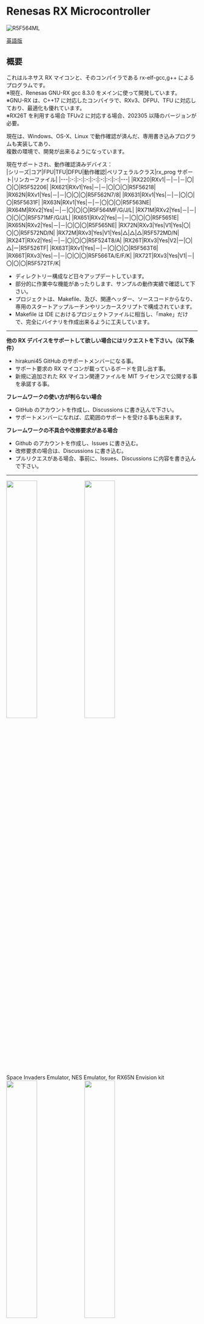Renesas RX Microcontroller
=========
![R5F564ML](docs/RX600_group.jpg)

[英語版](README.md)

## 概要

これはルネサス RX マイコンと、そのコンパイラである rx-elf-gcc,g++ によるプログラムです。  
※現在、Renesas GNU-RX gcc 8.3.0 をメインに使って開発しています。  
※GNU-RX は、C++17 に対応したコンパイラで、RXv3、DFPU、TFU に対応しており、最適化も優れています。   
※RX26T を利用する場合 TFUv2 に対応する場合、202305 以降のバージョンが必要。

現在は、Windows、OS-X、Linux で動作確認が済んだ、専用書き込みプログラムも実装してあり、   
複数の環境で、開発が出来るようになっています。
       
現在サポートされ、動作確認済みデバイス：   
|シリーズ|コア|FPU|TFU|DFPU|動作確認|ペリフェラルクラス|rx_prog サポート|リンカーファイル|
|---|:-:|:-:|:-:|:-:|:-:|:-:|:-:|---|
|RX220|RXv1|－|－|－|〇|〇|〇|R5F52206|
|RX621|RXv1|Yes|－|－|〇|〇|〇|R5F56218|
|RX62N|RXv1|Yes|－|－|〇|〇|〇|R5F562N7/8|
|RX631|RXv1|Yes|－|－|〇|〇|〇|R5F5631F|
|RX63N|RXv1|Yes|－|－|〇|〇|〇|R5F563NE|
|RX64M|RXv2|Yes|－|－|〇|〇|〇|R5F564MF/G/J/L|
|RX71M|RXv2|Yes|－|－|〇|〇|〇|R5F571MF/G/J/L|
|RX651|RXv2|Yes|－|－|〇|〇|〇|R5F5651E|
|RX65N|RXv2|Yes|－|－|〇|〇|〇|R5F565NE|
|RX72N|RXv3|Yes|V1|Yes|〇|〇|〇|R5F572ND/N|
|RX72M|RXv3|Yes|V1|Yes|△|△|△|R5F572MD/N|
|RX24T|RXv2|Yes|－|－|〇|〇|〇|R5F524T8/A|
|RX26T|RXv3|Yes|V2|ー|〇|△|ー|R5F526TF|
|RX63T|RXv1|Yes|－|－|〇|〇|〇|R5F563T6|
|RX66T|RXv3|Yes|－|－|〇|〇|〇|R5F566TA/E/F/K|
|RX72T|RXv3|Yes|V1|－|〇|〇|〇|R5F572TF/K|

- ディレクトリー構成など日々アップデートしています。
- 部分的に作業中な機能があったりします、サンプルの動作実績で確認して下さい。
- プロジェクトは、Makefile、及び、関連ヘッダー、ソースコードからなり、専用のスタートアップルーチンやリンカースクリプトで構成されています。
- Makefile は IDE におけるプロジェクトファイルに相当し、「make」だけで、完全にバイナリを作成出来るように工夫しています。

---
   
**他の RX デバイスをサポートして欲しい場合にはリクエストを下さい。（以下条件）**
- hirakuni45 GitHub のサポートメンバーになる事。
- サポート要求の RX マイコンが載っているボードを貸し出す事。
- 新規に追加された RX マイコン関連ファイルを MIT ライセンスで公開する事を承諾する事。

**フレームワークの使い方が判らない場合**
- GitHub のアカウントを作成し、Discussions に書き込んで下さい。
- サポートメンバーになれば、広範囲のサポートを受ける事も出来ます。

**フレームワークの不具合や改修要求がある場合**
- Github のアカウントを作成し、Issues に書き込む。
- 改修要求の場合は、Discussions に書き込む。
- プルリクエスがある場合、事前に、Issues、Discussions に内容を書き込んで下さい。

---

<img src="docs/RTK5_side.jpg" width="40%"> <img src="docs/NES_001.jpg" width="40%">   
Space Invaders Emulator, NES Emulator, for RX65N Envision kit   
<img src="docs/AudioPlayer.jpg" width="40%"> <img src="docs/Filer.jpg" width="40%">   
WAV/MP3 Audio Player, ファイル選択 for RX65N Envision kit   
<a href="http://www.youtube.com/watch?v=fdcX3VAOFLM" target="_blank"><img src="docs/calc_sample.jpg" width="40%"></a> <img src="docs/SYNTH_sample.jpg" width="40%">   
関数電卓、DX7 エミュレータ   
<a href="http://www.youtube.com/watch?v=frRI-cbzGus" target="_blank"><img src="http://img.youtube.com/vi/frRI-cbzGus/0.jpg" width="40%" alt="YouTube Link for 'frRI-cbzGus'"></a>   
YouTube: NES Emulator for RX65N Envision kit   
   
 C++ テンプレートデザインパターンによるデバイス制御クラスは、柔軟で、簡潔、自在な機能を提供します。   
 その機能性により、難解で複雑な設定や、別プログラムによるコード生成を必要としません。   

```C++
// LED flashing program
#include "common/renesas.hpp"

namespace {
//  typedef device::PORT<device::PORT0, device::bitpos::B7> LED;  // LED connection port, Active HIGH
    typedef device::PORT<device::PORT0, device::bitpos::B7, false> LED;  // LED connection port, Active LOW
}

int main(int argc, char** argv);

int main(int argc, char** argv)
{
    SYSTEM_IO::boost_master_clock();

    LED::OUTPUT();
    while(1) {
        utils::delay::milli_second(250);
        LED::P = 1;
        utils::delay::milli_second(250);
        LED::P = 0;
    }
}
```

- 通常「make」コマンド一発で、従属規則生成から、コンパイル、リンクまで完了する為、IDE を必要としません。
- その為、専用のブートプログラムやローダーは必要なく、作成したバイナリーをそのまま ROM へ書いて実行できます。
- 別プログラムにより、機能依存のコードを生成する必要が全くありません。
- make コマンドを動作させる環境として、Windows では MSYS2 のインストールが必須です。
- 開発にはマルチプラットホームでも使える、「Visual Studio Code」の利用を推奨します。
   
---

## RX プロジェクト、ライブラリ・リスト

- デバイス I/O 操作では、C++ で実装されたテンプレート・クラス・ライブラリーを活用して専用のヘッダーを用意してあります。
- ユーティリティー、クラス・ライブラリーの充実も行っています。   

|ディレクトリ|内容|
|---|---|
|[all_project_build.sh](./all_project_build.sh)|全てのプロジェクトをビルド(シェル・スクリプト)|
|[/rxlib](./rxlib)|zlib, png, mad, gmp, mpfr ライブラリ|
|[/RX600](./RX600)|RX マイコン共通デバイス定義クラス|
|[/RX220](./RX220)|RX220 デバイス定義クラス、リンカースクリプト|
|[/RX62x](./RX62x)|RX621/RX62N デバイス定義クラス、リンカースクリプト|
|[/RX63x](./RX63x)|RX631/RX63N デバイス定義クラス、リンカースクリプト|
|[/RX64M](./RX64M)|RX64M デバイス定義クラス、リンカースクリプト|
|[/RX71M](./RX71M)|RX71M デバイス定義クラス、リンカースクリプト|
|[/RX65x](./RX65x)|RX651/RX65N デバイス定義クラス、リンカースクリプト|
|[/RX72N](./RX72N)|RX72N デバイス定義クラス、リンカースクリプト|
|[/RX72M](./RX72M)|RX72M デバイス定義クラス、リンカースクリプト|
|[/RX24T](./RX24T)|RX24T デバイス定義クラス、リンカースクリプト|
|[/RX63T](./RX63T)|RX63T デバイス定義クラス、リンカースクリプト|
|[/RX66T](./RX66T)|RX66T デバイス定義クラス、リンカースクリプト|
|[/RX72T](./RX72T)|RX72T デバイス定義クラス、リンカースクリプト|
|[/ff14](./ff14)|ChaN 氏作成の fatfs ソースコードと RX マイコン向けハンドラ|
|[/common](./common)|共有クラス、ヘッダーなど|
|[/chip](./chip)|I2C、SPI、など各種デバイス固有制御ドライバ・ライブラリ|
|[/graphics](./graphics/)|グラフィックス描画関係クラス|
|[/gui](./gui/)|GUI Widget|
|[/sound](./sound)|サウンド、オーディオ関係クラス|
|[/usb](./usb)|USB 関係クラス|
|[/tinyusb](./tinyusb)|TinyUSB ソースコード|
|[/rxprog](./rxprog)|RX マイコン、フラッシュプログラム書き込みツール（Windows、OS-X、Linux 対応）|
|[LICENSE](./LICENSE)|ライセンス表記ファイル|

---

## サンプル・プロジェクト（アプリケーション）

|ディレクトリ|RX220|RX631|RX63T|RX62N|RX24T|RX66T|RX72T|RX64M|RX71M|RX65N|RX72N|内容|
|-----------|:---:|:---:|:---:|:---:|:---:|:---:|:---:|:---:|:---:|:---:|:---:|---|
|[/FIRST_sample](./FIRST_sample)|〇|〇|〇|〇|〇|〇|〇|〇|〇|〇|〇|LED 点滅プログラム|
|[/SCI_sample](./SCI_sample)|〇|〇|〇|〇|〇|〇|〇|〇|〇|〇|〇|シリアル通信サンプルプログラム|
|[/MTU_sample](./MTU_sample)|－|－|－|〇|〇|〇|〇|〇|〇|〇|〇|MTU サンプルプログラム|
|[/CAN_sample](./CAN_sample)|－|〇|－|〇|－|〇|〇|〇|〇|△|〇|CAN 通信サンプルプログラム|
|[/FLASH_sample](./FLASH_sample)|－|－|－|－|〇|〇|〇|〇|〇|〇|〇|内臓データフラッシュ操作サンプル|
|[/FreeRTOS](./FreeRTOS)|〇|〇|－|〇|〇|〇|〇|〇|〇|〇|〇|FreeRTOS 基本動作確認サンプル|
|[/GPTW_sample](./GPTW_sample)|－|－|－|－|△|〇|〇|－|－|△|〇|GPTW PWM サンプルプログラム|
|[/I2C_sample](./I2C_sample)|〇|〇|－|－|〇|〇|〇|〇|〇|〇|〇|I2C デバイス・アクセス・サンプル|
|[/RAYTRACER_sample](./RAYTRACER_sample)|－|〇|〇|〇|〇|〇|〇|〇|〇|〇|〇|レイトレーシング・ベンチマーク|
|[/SDCARD_sample](./SDCARD_sample)|－|－|－|－|〇|〇|〇|〇|△|〇|〇|SD カードの動作サンプル|
|[/SIDE_sample](./SIDE_sample)|－|－|－|－|－|－|－|－|－|〇|〇|Envision Kit, Space Invaders エミュレーター|
|[/NESEMU_sample](./NESEMU_sample)|－|－|－|－|－|－|－|－|－|〇|〇|Envision Kit, NES エミュレーター|
|[/GUI_sample](./GUI_sample)|－|－|－|－|－|－|－|－|－|〇|〇|GUI サンプル、Graphics User Interface (DRW2D エンジン利用)|
|[/AUDIO_sample](./AUDIO_sample)|－|－|－|－|－|－|△|〇|△|〇|〇|MP3/WAV オーディオプレイヤー (FreeRTOS)|
|[/SYNTH_sample](./SYNTH_sample)|－|－|－|－|〇|〇|〇|〇|〇|〇|〇|FM 音源シンセサイザー・エミュレータ|
|[/CALC_sample](./CALC_sample)|－|〇|－|〇|－|〇|〇|〇|〇|〇|〇|関数電卓サンプル (gmp, mpfr ライブラリ)|
|[/DSOS_sample](./DSOS_sample)|－|－|－|－|－|－|－|－|－|△|〇|デジタルストレージオシロスコープサンプル|
|[/PSG_sample](./PSG_sample)|－|〇|－|〇|－|〇|〇|〇|〇|〇|〇|疑似 PSG 音源演奏サンプル|
|[/TUSB_HOST_sample](./TUSB_HOST_sample/)|－|－|－|－|－|－|－|－|－|〇|〇|TinyUSB/Host サンプル|
   
※上記リストに無いけど、チェックアウトすると存在するディレクトリーやファイルは、作業中と考えて下さい。   
※△：機能が不十分、未動作検証、など。

---

### rxlib ディレクトリー

- RX マイコン用にビルドしたオープンソース系ライブラリ

[rxlib](./rxlib) 参照

---

### common ディレクトリー

- 各種ユーティリティー
- 便利クラス
- 各マイコン共通ファイル

[common](./common/) 参照

---

### chip ディレクトリー

- 各種 IC メーカー用テンプレートドライバークラス（I2C、SPI など色々なインターフェース）
- C++ では、テンプレートを上手く使う事で、I2C や SPI などのインターフェースを使った操作を一般化する事が出来ます。
- chip ディレクトリーにあるヘッダーは、各 IC の初期化や、制御に特化していて、インターフェースの定義は関知していません。
- インターフェース（制御ピン）のコンテキストは、参照で与える構成になっています。
- インターフェースの定義が無いので、非常に汎用性があり、自由度が高い創りになっています。

[chip](./chip) 参照

---

### graphics ディレクトリー

 - 画面の描画に関係するクラス

[graphics](./graphics) 参照

---

### gui ディレクトリー

- GUI Widget クラス

[gui](./gui) 参照

---

### sound ディレクトリー

 - サウンドに関係するクラス

[sound](./sound) 参照

---

### ff14 ディレクトリー

- ChaN 氏の FatFs ソースコード一式
- MMC ドライバークラス（SPI）
- SDHIインターフェースが使える場合は、リアルモードドライバーも選択出来ます。

[ff14](./ff14) 参照

---

### KiCAD ディレクトリー

- KiCAD 用、部品ファイルなど

[KiCAD_lib](./KiCAD_lib) 参照

---

### legacy ディレクトリー

- 現在はサポートしていないファイルなど

[legacy](./legacy) 参照

---

## Renesas GNU-RX (8.3.0) のインストールと機能紹介
   
以前の KPIT による GNU ツールチェインのサポートに代わり、[Open Source Tools for Renesas](https://llvm-gcc-renesas.com/ja/) が新たに、RX マイコン用 GNU ツールを提供しています。   
   
RX マイコン用 最新（2020/07 現在）GNU ツールチェインとして、   
 - binutils-2.24
 - gcc-8.3.0
 - newlib-3.1.0
 - gdb-7.8.2

をベースとしたＲＸマイコン用ツールチェインをダウンロード可能となっています。   
   
このツールは、登録すれば誰でもダウンロードする事が出来、容量制限もありません。   
また、ＲＸマイコンにおける最適化や、最新のコアに対するサポートも行っているようです。   

- gcc は 8.3.0 ベースなので、C++17 に対応しています。
- 通常の gcc より深い最適化と、最新 CPU コアに対応しています。
- ここで公開している C++ フレームワークを使ったプロジェクトも全てコンパイル可能となっています。

サポートも行っているようです。（CyberTHOR Studios Limited）   

MSYS2 からこのツールを利用するには、ツールチェインをインストール後、「.bash_profile」に、コマンドパスを設定して下さい。   
オープンソースのライブラリなどをコンパイルする場合、パス文字列に「空白」や２バイトコードが含まれている問題があります。   
この問題を回避するには、ディレクトリを「/usr/local」にコピーして、そのパスを利用する方法が推奨されます。   

```bash
# rx-elf path
# PATH=$PATH:/usr/local/rx-elf/bin
PATH=$PATH:/C/'Program Files (x86)'/'GCC for Renesas RX 8.3.0.202002-GNURX-ELF'/rx-elf/rx-elf/bin
```

Renesas GNU-RX 8.3.0 に搭載された機能：

- RXv3 コアサポート
- 倍精度浮動小数点命令の生成
- RX66T/RX72T/RX72N/RX72M 内蔵 TFU（三角関数演算器）のサポート

---

CC-RX との違い：   

- コンパイラの最適化において、CoreMark によるベンチマークでは、CC-RX は、GNU-RX よりかなり優秀なようです。   
- 普通に考えると、このような大きな差が生まれる理由は考え辛いですが、CPU 内部の構造を知っていれば、達成出来るのかもしれません・・
- 良く調べていませんが、CC-RX では、整数を使った行列計算における積和演算を DSP 命令に置き換える事が出来るのかもしれません。   
   
|コンパイラ|RXコア|CoreMark (MHz)|比率|
|---|:-:|:-:|:-:|
|CC-RX (V3.02)|RX72N|5.21|1.00|
|GNU-RX (8.3.x)|RX72N|3.59|0.69|
|||||
|CC-RX (V3.02)|RX65N|4.37|1.00|
|GNU-RX (8.3.x)|RX65N|3.22|0.74|
   
上記の数値は、かなり刺激的な値ですが、実際のアプリを動かした場合、感覚的にこのような大きな差は感じません。  
- この数値だけ見て、やはり gcc は駄目なコンパイラだと言う人がいますが、適切な評価をしていません。 
- 掛け算や割り算などの比較的 CPU サイクルが多い命令を多用したアプリの場合に大きな差が生まれるようです。   
- 浮動小数点命令などが多いアプリの場合には、GNU-RX の方が速い場合もあるようです。
- CC-RX がどんなに優れていても、「有償」では、ホビーにはコスト的に見合わないと思われます。
- 海外の組み込みマイコンを販売しているメーカー（主に ARM 系）は、gcc や LLVM ベースのオープンソースを使ったコンパイラを公開しています。
- 上記のベンチマークは、CoreMark での事なので、実際のアプリで評価しないと本当のパフォーマンスは判りません。
- C++11 もサポート出来ないとなると、オープンソース系 C++ ライブラリ、ツールキットもコンパイル出来ません。
- C++ 以前に POSIX 系の C 言語ベースのオープンソースも、そのままではコンパイル出来ません。（ソースにかなり手を入れる必要がある）
   
---
## RX 開発環境準備（Windows、MSYS2）
   
 - Windows では、事前に MSYS2 環境をインストールしておきます。
 - MSYS2 には、msys2, mingw32, mingw64, clang64 など複数の異なった環境がありますが、RX マイコン用 gcc    
   の構築を行う場合、MSYS2 で行います。      
※MSYS2 は UNIX 系アプリの開発環境。   
※MINGW32 は gcc の例外モデルが Borland 特許の関係で SEH ではなく dwarf な i686 向け環境。   
※MINGW64 は Windows 系アプリケーション開発の環境。
 - マイクロソフト製ウィルス対策ソフト以外をインストールしている場合は無効にして下さい。
 - gcc 構築に異常に時間がかかったり（数十分で終わる事が１日かかる場合もある）、ビルドに失敗する場合があります。   
 - 最新の MSYS2 環境（2022 年10月）では、生成した実行バイナリーをより詳しく精査する為か、より多くの時間がかかるようです。
   
---
   
 - msys2 のアップグレード

```bash
pacman -Sy pacman
pacman -Syu
```

 - コンソールを開きなおす。（コンソールを開きなおすように、メッセージが表示されるはずです）

```bash
pacman -Su
```
 - アップデートは、複数回行われ、その際、コンソールの指示に従う事。
 - ※複数回、コンソールを開きなおす必要がある。

 - gcc、texinfo、gmp、mpfr、mpc、diffutils、automake、zlib、tar、make、unzip、git コマンドなどをインストール
 - 必ず、一つづつ進めて下さい

```bash
pacman -S gcc
pacman -S texinfo
pacman -S mpc-devel
pacman -S diffutils
pacman -S automake
pacman -S zlib
pacman -S tar
pacman -S make
pacman -S unzip
pacman -S zlib-devel
pacman -S git
```
   
---
## RX 開発環境準備（OS-X）

 - OS-X では、事前に macports をインストールしておきます。（brew は柔軟性が低いのでお勧めしません）
 - OS−X のバージョンによっては、事前に X−Code、Command Line Tools などのインストールが必要になるかもしれません）
 - 最近の OS-X 環境を知らないので、情報が古く、アップデートしていません

 - macports のアップグレード

```bash
   sudo port -d self update
```

 - ご存知とは思いますが、OS−X では初期段階では、gcc の呼び出しで llvm が起動するようになっています。
 - しかしながら、現状では llvm では、gcc のクロスコンパイラをビルドする事は出来ません。
 - そこで、macports で gcc をインストールします、バージョンは５系を使う事とします。

```bash
sudo port install gcc5
sudo ln -sf /opt/local/bin/gcc-mp-5  /usr/local/bin/gcc
sudo ln -sf /opt/local/bin/g++-mp-5  /usr/local/bin/g++
sudo ln -sf /opt/local/bin/g++-mp-5  /usr/local/bin/c++
```

 - 再起動が必要かもしれません。
 - 一応、確認してみて下さい。

```bash
   gcc --version
```
   
```bash
gcc (MacPorts gcc5 5.4.0_0) 5.4.0
Copyright (C) 2015 Free Software Foundation, Inc.
This is free software; see the source for copying conditions.  There is NO
warranty; not even for MERCHANTABILITY or FITNESS FOR A PARTICULAR PURPOSE.
```
   
 - texinfo、gmp、mpfr、mpc、diffutils、automake コマンドなどをインストール
```bash
sudo port install texinfo
sudo port install gmp
sudo port install mpfr
sudo port install libmpc
sudo port install diffutils
sudo port install automake
```

---
## RX 開発環境準備（Ubuntu）

Linux 環境は、複数あるので、ここでは「Ubuntu 16.04 LTS」環境の場合を書いておきます。

 - texinfo、gmp、mpfr、mpc、diffutils、automake コマンドなどをインストール

```bash
sudo apt-get install texinfo
sudo apt-get install libgmp-dev
sudo apt-get install libmpfr-dev
sudo apt-get install libmpc-dev
sudo apt-get install diffutils
sudo apt-get install automake
sudo apt-get install zlib1g-dev
```

---
## RX 開発環境構築

 - RX 用コンパイラ（rx-elf-gcc,g++）は gcc-7.5.0 を使います。   
 - binutils-2.34.tar.gz をダウンロードしておく。   
 - gcc-7.5.0.tar.gz をダウンロードしておく。   
 - newlib-2.4.0.tar.gz をダウンロードしておく。   
 - binutils, gcc, newlib には複数のバージョンがありますが、組み合わせによっては   
   不適格なバイナリー（微妙に動作に問題がある）がビルドされる事が判っています。   
 - この不具合は、ルネサスのネットワークスタック（net_T4）を使った場合に起こります。
 - 何故そのような動作不良を起こすのかは、原因を特定出来ていません。
 - 現状で調査した組み合わせを列挙しておきます。

|binutils|gcc|newlib|結果|
|---|---|---|---|
|binutils-2.27|gcc-4.9.4|newlib-2.2.0|OK|
|binutils-2.27|gcc-5.5.0|newlib-2.2.0|OK|
|binutils-2.27|gcc-5.5.0|newlib-2.4.0|OK|
|binutils-2.27|gcc-6.4.0|newlib-2.4.0|OK|
|binutils-2.28|gcc-6.4.0|newlib-2.4.0|OK|
|binutils-2.30|gcc-6.4.0|newlib-2.4.0|OK (old current)|
|binutils-2.30|gcc-6.4.0|newlib-3.0.0|NG|
|binutils-2.34|gcc-7.5.0|newlib-2.4.0|OK (new current)|

 - 最新の gcc を使った方がより高速なコードになるようで、C++ の場合に特に効果が大きいです。
   
---
   
#### binutils-2.34 をビルド

```bash
cd
tar xfvz binutils-2.34.tar.gz
cd binutils-2.34
mkdir rx_build
cd rx_build
../configure --target=rx-elf --prefix=/usr/local/rx-elf --disable-nls
make
make install     OS-X,Linux: (sudo make install)
```

 -  /usr/local/rx-elf/bin へパスを通す（.bash_profile を編集して、パスを追加）

```bash
PATH=$PATH:/usr/local/rx-elf/bin
```

 -  コンソールを開きなおす。

```bash
rx-elf-as --version
```
   
```bash
GNU assembler (GNU Binutils) 2.34
Copyright (C) 2020 Free Software Foundation, Inc.
This program is free software; you may redistribute it under the terms of
the GNU General Public License version 3 or later.
This program has absolutely no warranty.
This assembler was configured for a target of `rx-elf'.
```

 -  アセンブラコマンドを実行してみて、パスが有効か確かめる。
  
#### C コンパイラをビルド

```bash
cd
tar xfvz gcc-7.5.0.tar.gz
cd gcc-7.5.0
mkdir rx_build
cd rx_build
../configure --prefix=/usr/local/rx-elf --target=rx-elf --enable-languages=c --disable-libssp --with-newlib --disable-nls --disable-threads --disable-libgomp --disable-libmudflap --disable-libstdcxx-pch --disable-multilib --enable-lto
make
make install     OS-X,Linux: (sudo make install)
```
  
#### newlib をビルド

```bash
cd
tar xfvz newlib-2.4.0.tar.gz
cd newlib-2.4.0
mkdir rx_build
cd rx_build
../configure --target=rx-elf --prefix=/usr/local/rx-elf
make
make install     OS-X: (sudo make install)
```
 - Linux 環境では、sudo コマンドで、ローカルで設定した binutils のパスを認識しないので、
「make install」が失敗します、その為、以下のようなスクリプトを書いて実行します。

```bash
#!/bin/sh
# file: rx_install.sh

PATH=${PATH}:/usr/local/rx-elf/bin
make install
```
   
```bash
sudo rx_install.sh
```
   
---
     
#### C++ コンパイラをビルド

```bash
cd
cd gcc-7.5.0
cd rx_build
../configure --prefix=/usr/local/rx-elf --target=rx-elf --enable-languages=c,c++ --disable-libssp --with-newlib --disable-nls --disable-threads --disable-libgomp --disable-libmudflap --disable-libstdcxx-pch --disable-multilib --enable-lto --with-system-zlib
make
make install     OS-X,Linux: (sudo make install)
```

---
   
 - ビルドしたコンパイラーコレクションを以下のリンクに上げてある。（MSYS2のみ）   
http://www.rvf-rc45.net/Renesas_GNU_Tools/ 

---

### VSCode のインストールをお勧め

- テキストエディターは、好みの問題があり、未だに古い手慣れた物を使っている人がいます
- それが悪いとは言いませんが「最高」だとは言えないと思います
- 新しい最新の環境は優れているものです（それを感じないのは、慣れの問題だと思います）
- vi、emacs 派などは非常に嗜好が強いアプリケーションですが、拡張機能を導入する事で、ほぼ同じキーバインドに出来ます
- C# や、Windows アプリのプログラミングで Visual Studio を好む人もいます
- Unity の editor が最高だと言う人もいます
- どれも、フリーで利用出来るアプリです
- 自分は、VSCode が色々な意味で優れていると感じますので、お勧めします
- R8C/RL78/RX マイコンのフレームワークを使った開発では、ある程度インテリセンスが利き、便利です
- github のアーカイブには、VSCode の環境ファイルも含まれています
- マークダウンをプレビューしたり、色々な拡張機能が豊富で、インストールも簡単です
- MSYS2 のコンソールを直接ドッキングして操作する事が出来ます（make を直接実行できます）

### git 関係コマンドは何を使うべきか？

- windows に MSYS2 環境をインストールした場合、MSYS2 に git も入れると思います
- ですが、それとは別に、「Git For Windows」もあります
- MSYS2 の git と併用が可能です
- MSYS2 に敢えて git を入れずに、Git For Windows をメインに使う事も考えられます
- どの選択が正しいか、現在、まだ判断が出来ません、自分は併用しています
- 併用した場合の注意として、クローンしたり新規に作成したリポジトリの操作は、統一する必要があります
- クローンを MSYS2 で行い、コミットを Git For Windows で行うなどは決してやっては駄目です
- Git For Windows をインストールすると、MSYS2 とは異なるコンソールも増えて多少複雑になります
- vscode は git の存在が標準なので、vscode を使う場合、標準で、Git For Windows をインストールする必要があります

### MSYS2 環境の修正

- 素の MSYS2 環境は、何かと使いづらい事もあるので、以下の修正を行うとより良く使えると思います。
- 環境ファイルは、/c/msys64/home/ユーザー名 にあります。

```
Uranus-W10.~ % ls -a
./  ../  .bash_history  .bash_logout  .bash_profile  .bashrc  .inputrc  .lesshst  .profile
```

- テキストファイルの修正は、最近では VSCode で行っています

- .bashrc の修正
- コメントの '#' を外して有効にします
   
- ls コマンドの出力をカラー化する
- 好みの環境を選択して下さい

```bash
# Some shortcuts for different directory listings
alias ls='ls -hF --color=tty'                 # classify files in colour
# alias dir='ls --color=auto --format=vertical'
# alias vdir='ls --color=auto --format=long'
# alias ll='ls -l'                              # long list
# alias la='ls -A'                              # all but . and ..
# alias l='ls -CF' 
```

- .bash_profile の末尾に追加する
- カレントディレクトリが表示される

```bash
# prompt
PS1='\h.\w % '
```

## RX フレームワークのソースコードを取得
   
```bash
git clone https://github.com/hirakuni45/RX.git
```
   
### RX フレームワークが利用している boost のインストール

- 以前は、boost のインストールにおいて、MSYS2 環境では、pacman を使って、mingw64 用の boost をインストールしていました。
- しかし、boost のバージョンが進んで、この boost では、不具合が発生する事が判りました。
- そこで、boost のアーカイブを、適切な位置に入れて扱うようにします。
- この方法は MSYS2 環境の場合に発生します。
- boost は、1.74.0 を使いますので、事前にダウンロード（D:￥Download へ配置）して下さい。（boost_1_74_0.tar.gz）

```bash
cd /c/
tar xfvz /d/Download/boost_1_74_0.tar.gz
```
   
## RX 全プロジェクトのビルド
   
```bash
sh all_project_build.sh
```

クリーンしてビルド：
```bash
sh all_project_build.sh clean
sh all_project_build.sh
```

--- 
   
## RX デバイスへのプログラム書き込み方法

幾つかの方法がありますが、最も簡単で、コストがかからない方法は、シリアルインターフェースを使って書き込む方法です。   
※但し、書き込み速度は、最速ではありませんが十分実用になります。   
USB インターフェース内臓の RX マイコンの場合は、USB でブートして接続する事もできますが、ドライバー   
は、Windows 版しか対応しないようです。（この辺りの事情は詳しく調査していない為間違っているかもしれません）   
   
また、全ての RX マイコンが USB インターフェースを内臓しているわけでは無い為、もっとも一般的な、   
シリアルインターフェースを使って書き込む方法を紹介します。   
シリアルインターフェースでの書き込みは、速度はそれなりですが、簡単確実で、接続も簡単。   
   
※シリアルポートとの接続、ブートモードへの切り替えについては、ハードウェアマニュアルに書かれていま   
すので参考にして下さい。   
通常、ＭＤ端子を、Ｌ又はＨにする事で、プログラムと内臓ＲＯＭの実行を切り替えできます。   
   
※USB シリアル変換モジュールなどを使うと、電源も取れて簡単です。   
※（秋月電子、シリアル変換モジュール）http://akizukidenshi.com/catalog/g/gK-06894/   
※ アマゾンなどで入手出来る CP2102 を使った格安のシリアル変換モジュールは推奨しません。（複数接続で問題が起こる為）   
※ CP2102N を使った物なら問題無く、最高のパフォーマンスが得られます。   
(1) RXD シリアル受信   
(2) TXD シリアル送信   
(3) VCC 電源（５Ｖ又は３．３Ｖ）   
(4) GND 電源 ０Ｖ   
※３．３Ｖは限られた電流しか取り出せない為、必ずレギュレーターが必要です。   
※中国製の格安なモジュールは、品質が安定していない為、お勧めしません、それらの事   
項を理解していて対処出来る人だけ利用すると良いと思います。   
   
- 接続方法、ブートモードの設定などは、各デバイスのハードウェアー・マニュアルに詳細があります。   
   
## RX フラッシュプログラマーの構築

- リセットは、制御していないので、書き込み時にリセット信号をアサートする必要があります。
- 現在のバージョンでは、消去、書き込み、比較 の動作のみ実装されています。
- コードプロテクトの ID 設定や比較などは未実装です。
- RX24T、RX63T では、接続が確立した時に、消去が自動で行われる為、消去動作は無視されます。
- rx_prog のビルドには「boost_1_74_0」が必要です。（boost インストール項目を参照）
- rxprog のビルド（MSYS2）
- ビルドした実行ファイルは、/usr/local/bin に配置します。

```bash
cd rxprog
make
make install
```

- /usr/local/bin にパスを通しておく。
- rx_prog.conf を編集して、接続する COM ポート、ボーレートの設定をする。
- /dev/ttyS10 -> COM11 に相当します。（数字に＋１する）
- 「rx_prog.conf」には、標準のシリアルポートを記述できます、自分の環境に合わせて設定しておくと良いでしょう。
- ポートの設定は、開発環境の違いに対応できるように、Windows、OS-X、Linux と環境別のポートを設定できます。
- 各プロジェクトの「Makefile」には、「make run」で書き込めるスクリプトが設定されています。
   
---
   
## Renesus RX72N Envision Kit を使った開発
<img src="docs/rx72n-envision-kit.jpg" width="50%">
<img src="docs/rx72n-envision-kit-board.jpg" width="80%">

2020年4月、RX72N の販売が始まり、それを内蔵する評価ボードも発売されました。

### RX65N との主な違い
- 以前に発売された、RX65N Envision Kit に比べて、色々な面で高機能で高性能となっています。
- CPU のコアが Rxv2 から RXv3 になり、最大クロックが 120MHz から 240MHz になりました。
- 内蔵メモリの大幅増量（ROM: 4MB、RAM: 512K+512K）
- RXv3 コアでは、倍精度浮動小数点演算をサポートしています。（GNU-RX 8.3.0 が必要）
- 三角関数演算器が追加されました。（GNU-RX 8.3.0 が必要）
- D2 オーディオデバイスにより、48KHz/16ビットステレオのオーディオ出力をサポート
- ESP32 による、WiFi、Bluetooth 無線接続が可能
- SDHI インターフェースによる SD カードアクセスが可能(マイクロ SD コネクター装備)
- 10/100 Ethernet をサポート
- ステレオデジタルマイク
- 照度センサ

~~※価格は据え置き~~
~~※Chip One Stop: 4600円~~

---
## 何故、独自の開発環境（フレームワーク）を使うのか？

ルネサス社の純正コンパイラ CC-RX は、現段階では、C++11 でさえ対応していません。   
又、ルネサス社が提供する gcc ベースの IDE 環境を使う事が出来ますが、私は、IDE が嫌いです。   
※ルネサス社には独自の「開発環境」に対する考え方がありますが、必ずしも、それが、自分のス   
タイルに合うとは限りません。   
   
自分は、昔ながらの CUI 環境の方が手っ取り早く、操作性や見通しが良く扱いやすいです。   
VSC、gcc、make、があれば十分なのです。   
また、歴史的に、開発ツールは「有償であるべきである」との考えがあります。（サポートも含む）   
しかしながら、現代においては、数十万円のコンパイラに投資して製品を開発する事が出来るのは   
大量生産が可能な機器に絞られると思います、それゆえ、gcc で開発をするのは、当然の結果と言   
えるのだと思えます。   
他社は、当たり前のように gcc や LLVM などの高品質コンパイラを無償公開しており、それが当然の流れになっています。
※公開してある「Makefile」には独自の工夫がしてあり、最小限の編集で、プロジェクトをビルド   
出来るように自動化の為のスクリプトが入れてあります。   
※通常の「Makefile」は、従属規則を書くのは「自動」ではありません、新規にファイルを追加し   
たら、それに伴って、従属規則を更新しなければなりません。   
また、ソースファイルにインクルードしているローカルなファイルを変更した場合にもこれを怠る   
と、関係するソースファイルが適切にコンパイルされず、古いオブジェクトをリンクしてしまう事   
があります。   
この「Makefile」では、「従属規則」の生成は、ほぼ自動化してあり、そのようなトラブルが起こ   
る事を最小限にする事が出来ます。   
※事前に、何かファイルを生成したりする必要が全く無いように工夫してあります。   
ユーザーは、ターゲット名、リンクするソースを適宜編集するだけです。   
後は「make」と打てば、従属規則（どのソースがどのヘッダーをインクルードしているか？）は自動   
で生成します。   
また新しい C++ では、ヘッダーと実装を分ける必要がほぼ無くなる為、Makefile を編集してソースを追加
する事がほぼ無くなります。   
   
---
   
次の問題は、ルネサス社が提供する、ハードウェアー定義、デバイスドライバーです。   
これらは、多くの場合、ルネサス社の標準コンパイラ向けのコードで、gcc ではコンパイルできな   
い場合があり、また、Ｃ言語をベースにした物であり、不満があります。   
また、公開されているデバイスドライバーも、ファイル名、構成、見通し、など、かなり不満があ   
ります。   
※C++ から、C 言語の関数を呼ぶ事は可能なのだから、自分でわざわざデバイスドライバーを作る   
のは、無意味だと言った人もいますが、その人の考え方と、私は根本的に異なります。   
「より良い」と思う物を作りたいだけです。   
Arduino は C++ がベースとは言え、C++ の優れた機能をあまり活用していません C++ を前面にし   
た、新しい試みを開拓したいと思っていました。   
   
最初にルネサス社のマイコンを始めた段階で、まず gcc の構築から初めて、十分実用になる事を確   
認しました。   
次に、C++ の理解を深める学習の一環で、デバイス定義をクラス化して、C++ ぽく、デバイスにアク   
セスするクラスを実装しました。   
デバイスドライバも、より簡単に、少ない手順で、使いたいので、多くを独自に実装しています。   
※ルネサス社が提供する、ハードウェアー定義の「iodefine.h」は、独自の環境でしかコンパイルす   
る事ができず、また、可読性が非常に悪いです、本来モジュール定義コードに詳細なハードウェアー   
マニュアルを添付すべきと思っているくらいです。   
※ビットフィールドを定義する方法は、C++ 標準化委員会では、「バイト」単位では認めていても、それ   
以外は規約違反（バイトオーダーで表現が異なる為）です。   
私が提供する C++ ベースのデバイス定義クラスは、C++17 以降なら、どの環境でも、特殊な定義無し   
で完全にコンパイルする事が可能です。      
   
※ルネサス社純正コンパイラは、独自の拡張がされており、それらは標準化委員会が定めた規約から   
逸脱する場合もあるように思います、そのような独自拡張されたコンパイラ向けに書かれたソースは   
他のコンパイラではそのままコンパイル出来ない場合もあり、あまりメリットを感じません。   
   
「gcc 環境ではまともなデバッグが出来ない」
と言う人がいますが、本当にそうでしょうか？   
確かに IDE には、見た目と操作性が良い GUI があり、そのような場合は時間の短縮になる場合もあ   
りますが、自分の経験では、そのような環境がどうしても必要と感じた事はほぼ無く、シュミレータ   
ーを使ったり、PC 上でエミュレーションするなど、工夫次第でどうにでもなります。   
   
---
## 何故、C++ なのか？
   
コンピューター言語は、マシンの為にあるのでは無く、人間の可読性の為に存在すると思っています。   
それなら、マシンに媚びた構成では無く、より人間が理解しやすく間違いが少ない方が良いと思いま   
す。   
C++ は、C 言語に文法が似ていますが全く異なったコンピュータ言語です。   
※多くの C 言語プログラマーがこの事実を受け入れないでいます、C++ を習得するには、全く新しい   
言語を習得する覚悟と時間（コスト）が必要だと思います。（それに見合う価値があると思います）   
   
RX72M は 240MHz で動作し、1MB のメモリを内蔵しています、この「進化」はこれからも加速して   
いく事と思います、そんな状況なのに、何故、開発者がマシンに寄った環境に甘んじて開発を行わな   
ければいけないのでしょうか？   
C++ での実装は、それらに対する一つの回答です、また、コンパイラの進化により、ますます最適化が   
加速する事と思います。   
   
---
   
☆以下は C++ 的 LED を点滅するプログラム例です。      
- マイコンのクロック設定は、RXxxx/clock_profile.hpp を参照。
- LED の接続ポートは、PORT0、B7、アクティブ Low（LED を吸い込みで接続）   
- 点滅間隔は 0.25 秒      
※他、シリアル通信、ＳＤカードアクセスなど豊富なサンプルがあります。   
```C++
#include "common/renesas.hpp"

namespace {
    typedef device::PORT<device::PORT0, device::bitpos::B7, false> LED;  // Active-Low
}

int main(int argc, char** argv);

int main(int argc, char** argv)
{
    SYSTEM_IO::boost_master_clock();

    LED::DIR = 1;
    while(1) {
        utils::delay::milli_second(250);
        LED::P = 1;  // Light On
        utils::delay::milli_second(250);
        LED::P = 0;  // Light Off
    }
}
```
   
---
   
☆以下は C++ 的 SCI で通信するプログラム例です。   
- SCI の設定に関する部分のみで、他は LED 点滅プログラムと共通です。   
- SCI の標準ポートは、port_map.hpp により定義されており、選択するポートが複数ある場合   
「第二候補」や「第三候補」を設定すればよく、面倒な設定を行う必要はありません。   
- ボーレートは整数で設定すれば良く、内部で、設定周波数から自動的に計算されます。   
- 割り込みを使う場合でも、使わない場合（ポーリング）でも使う事が出来ます。   
- 送信、受信は、固定長 FIFO クラスを通して行われ、サイズは、自由に定義する事が出来ます。   
- sci_putch、sci_getch 関数は、POSIX のファイル関数から呼ばれるので、外部からリンクできるようにしておきます。   
- 上記関数は、stdout、stdin、stderr ディスクリプタからアクセスされます、従って、printf 関数も使う事が出来ます。
- printf は色々な理由で推奨しません「utils::format」を使って下さい、その方がサイズが小さくなり、自由度が大きく便利で安全です。   

```C++
#include "common/fixed_fifo.hpp"
#include "common/sci_io.hpp"
#include "common/format.hpp"

namespace {

//  SCI9 を使用
    typedef device::SCI9 SCI_CH;

    typedef utils::fixed_fifo<char, 512> RXB;  // RX (RECV) バッファの定義
    typedef utils::fixed_fifo<char, 256> TXB;  // TX (SEND) バッファの定義

    typedef device::sci_io<SCI_CH, RXB, TXB> SCI;
// SCI ポートの第二候補を選択する場合
//	typedef device::sci_io<SCI_CH, RXB, TXB, device::port_map::option::SECOND> SCI;
    SCI     sci_;
}

extern "C" {

    // syscalls.c から呼ばれる、標準出力（stdout, stderr）
    void sci_putch(char ch) { sci_.putch(ch); }

    void sci_puts(const char* str) { sci_.puts(str); }

    // syscalls.c から呼ばれる、標準入力（stdin）
    char sci_getch(void) { return sci_.getch(); }

    uint16_t sci_length() { return sci_.recv_length(); }
}

int main(int argc, char** argv);

int main(int argc, char** argv)
{
    SYSTEM_IO::setup_system_clock();

	{  // メイン、SCI 開始
       uint8_t intr = 2;        // 割り込みレベル
       uint32_t baud = 115200;  // ボーレート
       sci_.start(baud, intr);
	}

	//-----
	{  // メイン、SCI 出力
       utils::format("Start SCI\n");
	}

	// 永久ループ
	while(1) ;
}
```
   
-----
   
License
----

[MIT](../LICENSE)
